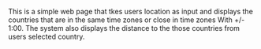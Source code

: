 This is a simple web page that tkes users location as input and displays the countries that are in the same time zones or close in time zones With +/- 1:00. The system also displays the distance to the those countries from users selected country.
